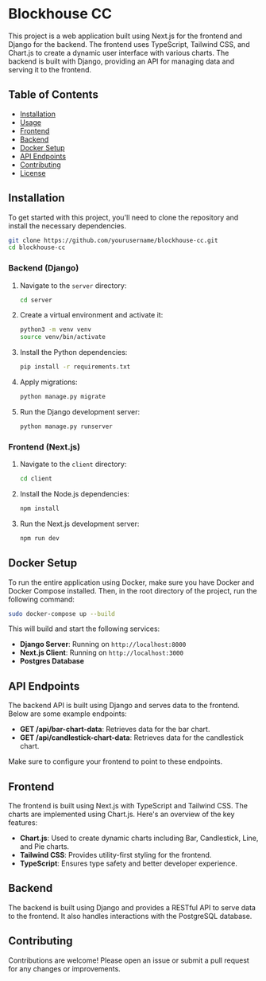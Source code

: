 # Blockhouse CC

This project is a web application built using Next.js for the frontend and Django for the backend. The frontend uses TypeScript, Tailwind CSS, and Chart.js to create a dynamic user interface with various charts. The backend is built with Django, providing an API for managing data and serving it to the frontend.

## Table of Contents

- [Installation](#installation)
- [Usage](#usage)
- [Frontend](#frontend)
- [Backend](#backend)
- [Docker Setup](#docker-setup)
- [API Endpoints](#api-endpoints)
- [Contributing](#contributing)
- [License](#license)

## Installation

To get started with this project, you'll need to clone the repository and install the necessary dependencies.

```bash
git clone https://github.com/yourusername/blockhouse-cc.git
cd blockhouse-cc
```

### Backend (Django)

1. Navigate to the `server` directory:
   ```bash
   cd server
   ```
2. Create a virtual environment and activate it:
   ```bash
   python3 -m venv venv
   source venv/bin/activate
   ```
3. Install the Python dependencies:
   ```bash
   pip install -r requirements.txt
   ```
4. Apply migrations:
   ```bash
   python manage.py migrate
   ```
5. Run the Django development server:
   ```bash
   python manage.py runserver
   ```

### Frontend (Next.js)

1. Navigate to the `client` directory:
   ```bash
   cd client
   ```
2. Install the Node.js dependencies:
   ```bash
   npm install
   ```
3. Run the Next.js development server:
   ```bash
   npm run dev
   ```

## Docker Setup

To run the entire application using Docker, make sure you have Docker and Docker Compose installed. Then, in the root directory of the project, run the following command:

```bash
sudo docker-compose up --build
```

This will build and start the following services:

- **Django Server**: Running on `http://localhost:8000`
- **Next.js Client**: Running on `http://localhost:3000`
- **Postgres Database**

## API Endpoints

The backend API is built using Django and serves data to the frontend. Below are some example endpoints:

- **GET /api/bar-chart-data**: Retrieves data for the bar chart.
- **GET /api/candlestick-chart-data**: Retrieves data for the candlestick chart.

Make sure to configure your frontend to point to these endpoints.

## Frontend

The frontend is built using Next.js with TypeScript and Tailwind CSS. The charts are implemented using Chart.js. Here's an overview of the key features:

- **Chart.js**: Used to create dynamic charts including Bar, Candlestick, Line, and Pie charts.
- **Tailwind CSS**: Provides utility-first styling for the frontend.
- **TypeScript**: Ensures type safety and better developer experience.

## Backend

The backend is built using Django and provides a RESTful API to serve data to the frontend. It also handles interactions with the PostgreSQL database.

## Contributing

Contributions are welcome! Please open an issue or submit a pull request for any changes or improvements.
